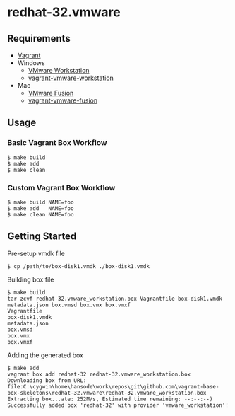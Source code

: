 redhat-32.vmware
================

Requirements
------------

+ [Vagrant](http://www.vagrantup.com/)
+ Windows
  + [VMware Workstation](http://www.vmware.com/jp/products/workstation/)
  + [vagrant-vmware-workstation](http://docs.vagrantup.com/v2/vmware/installation.html)
+ Mac
  + [VMware Fusion](http://www.vmware.com/jp/products/fusion/)
  + [vagrant-vmware-fusion](http://docs.vagrantup.com/v2/vmware/installation.html)

Usage
-----

### Basic Vagrant Box Workflow

```
$ make build
$ make add
$ make clean
```

### Custom Vagrant Box Workflow

```
$ make build NAME=foo
$ make add   NAME=foo
$ make clean NAME=foo
```

Getting Started
---------------

Pre-setup vmdk file

```
$ cp /path/to/box-disk1.vmdk ./box-disk1.vmdk
```

Building box file

```
$ make build
tar zcvf redhat-32.vmware_workstation.box Vagrantfile box-disk1.vmdk metadata.json box.vmsd box.vmx box.vmxf
Vagrantfile
box-disk1.vmdk
metadata.json
box.vmsd
box.vmx
box.vmxf
```

Adding the generated box

```
$ make add
vagrant box add redhat-32 redhat-32.vmware_workstation.box
Downloading box from URL: file:C:\cygwin\home\hansode\work\repos\git\github.com\vagrant-base-box-skeletons\redhat-32.vmware\redhat-32.vmware_workstation.box
Extracting box...ate: 252M/s, Estimated time remaining: --:--:--)
Successfully added box 'redhat-32' with provider 'vmware_workstation'!
```
